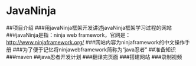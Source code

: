 # JavaNinja
##项目介绍
###用javaNinja框架开发讲述javaNinja框架学习过程的网站
###javaNinja是指：ninja web framework，官网是：http://www.ninjaframework.org/
###网站内容为ninjaframework的中文操作手册
###为了便于记忆将ninjawebframework简称为“java忍者”
##准备知识
###maven
##java忍者开发计划
###翻译完页面
###搭建网站
###录制视频
